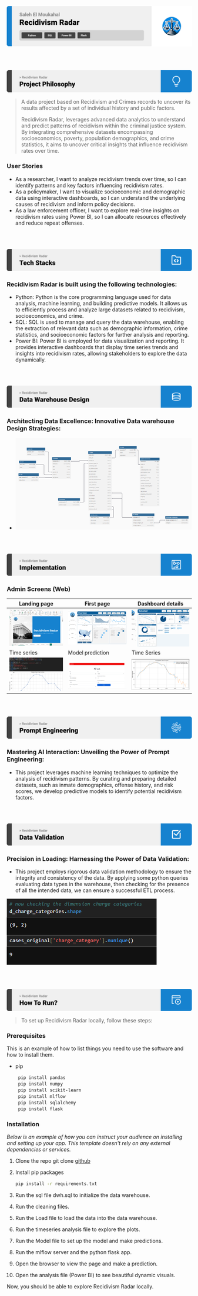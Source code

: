 <img src="readme/title1.svg"/>

<br><br>

<!-- project philosophy -->
<img src="readme/title2.svg"/>

> A data project based on Recidivism and Crimes records to uncover its results affected by a set of individual history and public factors.
>
>  Recidivism Radar, leverages advanced data analytics to understand and predict patterns of recidivism within the criminal justice system. By integrating comprehensive datasets encompassing socioeconomics, poverty, population demographics, and crime statistics, it aims to uncover critical insights that influence recidivism rates over time.

### User Stories
- As a researcher, I want to analyze recidivism trends over time, so I can identify patterns and key factors influencing recidivism rates.
- As a policymaker, I want to visualize socioeconomic and demographic data using interactive dashboards, so I can understand the underlying causes of recidivism and inform policy decisions.
- As a law enforcement officer, I want to explore real-time insights on recidivism rates using Power BI, so I can allocate resources effectively and reduce repeat offenses.

<br><br>
<!-- Tech stack -->
<img src="readme/title3.svg"/>

###  Recidivism Radar is built using the following technologies:

- Python: Python is the core programming language used for data analysis, machine learning, and building predictive models. It allows us to efficiently process and analyze large datasets related to recidivism, socioeconomics, and crime.
- SQL: SQL is used to manage and query the data warehouse, enabling the extraction of relevant data such as demographic information, crime statistics, and socioeconomic factors for further analysis and reporting.
- Power BI: Power BI is employed for data visualization and reporting. It provides interactive dashboards that display time series trends and insights into recidivism rates, allowing stakeholders to explore the data dynamically.


<br><br>


<!-- Data warehouse Design -->
<img src="readme/title5.svg"/>

###  Architecting Data Excellence: Innovative Data warehouse Design Strategies:

- <img src="readme/demo/dwh_design.png">


<br><br>


<!-- Implementation -->
<img src="readme/title6.svg"/>



### Admin Screens (Web)
| Landing page  | First page |  Dashboard details |
| ---| ---| ---|
| ![Landing](./readme/demo/landing_page.png) | ![fsdaf](./readme/demo/first_page.png) | ![fsdaf](./readme/demo/gif.gif) |
| Time series  | Model prediction | Time Series|
| ![Landing](./readme/demo/time_series1.png) | ![fsdaf](./readme/demo/ML.png) | ![fsdaf](./readme/demo/time_series.png) |

<br><br>


<!-- Prompt Engineering -->
<img src="readme/title7.svg"/>

###  Mastering AI Interaction: Unveiling the Power of Prompt Engineering:

- This project leverages machine learning techniques to optimize the analysis of recidivism patterns. By curating and preparing detailed datasets, such as inmate demographics, offense history, and risk scores, we develop predictive models to identify potential recidivism factors.

<br><br>



<!-- Data Validation -->
<img src="readme/title9.svg"/>

###  Precision in Loading: Harnessing the Power of Data Validation:

- This project employs rigorous data validation methodology to ensure the integrity and consistency of the data. By applying some python queries evaluating data types in the warehouse, then checking for the presence of all the intended data, we can ensure a successful ETL process.
<img src="readme/demo/data_validation.png">

<br><br>


<!-- How to run -->
<img src="readme/title10.svg"/>

> To set up Recidivism Radar locally, follow these steps:

### Prerequisites

This is an example of how to list things you need to use the software and how to install them.
* pip
  ```sh
   pip install pandas
   pip install numpy
   pip install scikit-learn
   pip install mlflow
   pip install sqlalchemy
   pip install flask

  ```
    

### Installation

_Below is an example of how you can instruct your audience on installing and setting up your app. This template doesn't rely on any external dependencies or services._


1. Clone the repo
   git clone [github](https://github.com/SalehMk0/Recidivism-Radar.git)
2. Install pip packages
   ```sh
   pip install -r requirements.txt
   ```
3. Run the sql file dwh.sql to initialize the data warehouse.

4. Run the cleaning files.
5. Run the Load file to load the data into the data warehouse.
6. Run the timeseries analysis file to explore the plots.
7. Run the Model file to set up the model and make predictions.
8. Run the mlflow server and the python flask app. 
9. Open the browser to view the page and make a prediction. 
10. Open the analysis file (Power BI) to see beautiful dynamic visuals.
 


Now, you should be able to explore Recidivism Radar locally.